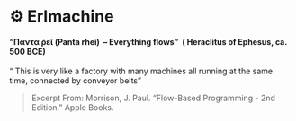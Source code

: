 #  ⚙️ Erlmachine

#### “Πάντα ῥεῖ (Panta rhei)  – Everything flows”  ( Heraclitus of Ephesus, ca. 500 BCE) 

“ This is very like a factory with many machines all running at the same time, connected by conveyor belts”

> Excerpt From: Morrison, J. Paul. “Flow-Based Programming - 2nd Edition.” Apple Books. 
